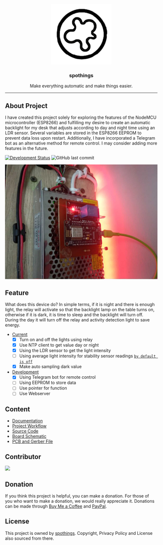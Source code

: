 <p align="center"><a href="https://spothings.github.io" target="_blank"><img src="https://raw.githubusercontent.com/spothings/spothings.github.io/master/public/asset/img/spothings.png" width="200"></a></p>
<h3 align="center">spothings</h3>
<p align="center">Make everything automatic and make things easier.</p>

---

## About Project
I have created this project solely for exploring the features of the NodeMCU microcontroller (ESP8266) and fulfilling my desire to create an automatic backlight for my desk that adjusts according to day and night time using an LDR sensor. Several variables are stored in the ESP8266 EEPROM to prevent data loss upon restart. Additionally, I have incorporated a Telegram bot as an alternative method for remote control. I may consider adding more features in the future.

[![Development Status](https://img.shields.io/badge/status-development-red)](https://github.com/spothings/strip-table/tree/dev)
![GitHub last commit](https://img.shields.io/github/last-commit/spothings/strip-table)

![strip-table-view](img/strip-table-view.jpg)

## Feature
What does this device do? In simple terms, if it is night and there is enough light, the relay will activate so that the backlight lamp on the table turns on, otherwise if it is dark, it is time to sleep and the backlight will turn off. During the day it will turn off the relay and activity detection light to save energy.
- [Current](https://github.com/spothings/strip-table/releases)
	- [x] Turn on and off the lights using relay
	- [x] Use NTP client to get value day or night
	- [x] Using the LDR sensor to get the light intensity
	- [ ] Using average light intensity for stability sensor readings [`by default is off`](https://github.com/spothings/strip-table/pull/12)
	- [x] Make auto sampling dark value
- [Development](https://github.com/spothings/strip-table/tree/dev-code)
	- [x] Using Telegram bot for remote control
	- [ ] Using EEPROM to store data
	- [ ] Use pointer for function
	- [ ] Use Webserver

## Content
- [Documentation](/doc)
- [Project Workflow](/flow)
- [Source Code](/src/main)
- [Board Schematic](/sch)
- [PCB and Gerber File](/pcb)

## Contributor
<a href="https://github.com/spothings/strip-table/graphs/contributors">
  <img src="https://contrib.rocks/image?repo=spothings/strip-table" />
</a>

## Donation
If you think this project is helpful, you can make a donation. For those of you who want to make a donation, we would really appreciate it. Donations can be made through [Buy Me a Coffee](https://www.buymeacoffee.com/bukanspot) and [PayPal](https://paypal.me/bukanspot).

## License
This project is owned by [spothings](https://github.com/spothings). Copyright, Privacy Policy and License also sourced from there.
